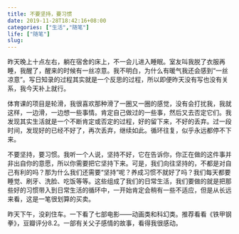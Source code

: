 ```yaml
---
title: 不要坚持，要习惯
date: 2019-11-28T18:42:16+08:00
categories: ["生活","随笔"]
life: ["随笔"]
slug: 
---
```


昨天晚上十点左右，躺在宿舍的床上，不一会儿进入睡眠。室友叫我脱了衣服再睡，我醒了，醒来的时候有一丝凉意。我不明白，为什么有暖气我还会感到“一丝凉意”。写日知录的过程其实就是一个反思的过程，所以即便昨天没有写也没有关系，我今天补上就行。

体育课的项目是轮滑，我很喜欢那种滑了一圈又一圈的感觉，没有会打扰我，我就这样，一边滑，一边想一些事情。肯定自己做过的一些事，然后又去否定它们。我发现其实生活就是一个不断肯定或否定的过程，好的留下来，不好的丢弃。过一段时间，发现好的已经不好了，再次丢弃，继续如此。循环往复，似乎永远都停不下来。

不要坚持，要习惯。我听一个人说，坚持不好，它在告诉你，你正在做的这件事并非出自你的意愿，所以你需要把它坚持下来。可是，我们向往坚持的，不都是对自己有利的吗？那为什么我们还需要“坚持”呢？养成习惯不就好了吗？我们每天都要睡觉、刷牙、洗脸、吃饭等等。这些组成了我们的日常生活，我们要做的就是把那些好的习惯带入到日常生活的循环中，一开始肯定会稍有一些不适应，但是从长远来看，这是一笔很划算的买卖。

昨天下午，没刹住车。一下看了七部电影——动画类和科幻类。推荐看看《铁甲钢拳》，豆瓣评分8.2。一部有关父子感情的故事，看得我很感动。